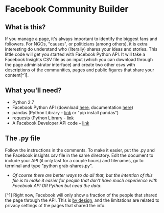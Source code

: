 # Facebook Community Builder

## What is this?

If you manage a page, it's always important to identify the biggest fans and followers. For NGOs, "causes", or politicians (among others), it is extra interesting do understand who (literally) shares your ideas and stories. This little code will get you started with Facebook Python API. It will take a Facebook Insights CSV file as an input (which you can download through the page administrator interface) and create two other csvs with descriptions of the communities, pages and public figures that share your content[^1].

## What you'll need?

* Python 2.7
* Facebook Python API (download [here](https://github.com/pythonforfacebook/facebook-sdk), documentation [here](http://facebook-sdk.readthedocs.org/en/latest/api.html))
* pandas (Python Library - [link](https://pypi.python.org/pypi/pandas/0.18.0/#downloads) or "pip install pandas")
* requests (Python Library - [link](http://docs.python-requests.org/en/master/)
* A Facebook Developer API code – [link](https://developers.facebook.com/)

## The .py file

Follow the instructions in the comments. To make it easier, put the .py and the Facebook insights csv file in the same directory. Edit the document to include your API (it only last for a couple hours) and filenames, go to terminal and type "python grab-shares.py".

* *Of course there are better ways to do all that, but the intention of this file is to make it easier for people that don't have much experience with Facebook API OR Python but need the data*. 

[^1] Right now, Facebook will only show a fraction of the people that shared the page through the API. This is [by design](https://developers.facebook.com/bugs/1404733043148335/), and the limitations are related to privacy settings of the pages that shared the info.

